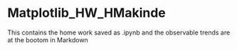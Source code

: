 # Matplotlib_HW_HMakinde
This contains the home work saved as .ipynb and the observable trends are at the bootom in Markdown